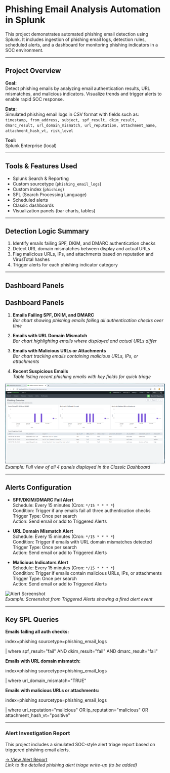 # Phishing Email Analysis Automation in Splunk

This project demonstrates automated phishing email detection using Splunk. It includes ingestion of phishing email logs, detection rules, scheduled alerts, and a dashboard for monitoring phishing indicators in a SOC environment.

---

## Project Overview

**Goal:**  
Detect phishing emails by analyzing email authentication results, URL mismatches, and malicious indicators. Visualize trends and trigger alerts to enable rapid SOC response.

**Data:**  
Simulated phishing email logs in CSV format with fields such as:  
`timestamp, from_address, subject, spf_result, dkim_result, dmarc_result, url_domain_mismatch, url_reputation, attachment_name, attachment_hash_vt, risk_level`

**Tool:**  
Splunk Enterprise (local)

---

## Tools & Features Used

- Splunk Search & Reporting  
- Custom sourcetype (`phishing_email_logs`)  
- Custom index (`phishing`)  
- SPL (Search Processing Language)  
- Scheduled alerts  
- Classic dashboards  
- Visualization panels (bar charts, tables)  

---

## Detection Logic Summary

1. Identify emails failing SPF, DKIM, and DMARC authentication checks  
2. Detect URL domain mismatches between display and actual URLs  
3. Flag malicious URLs, IPs, and attachments based on reputation and VirusTotal hashes  
4. Trigger alerts for each phishing indicator category  

---

## Dashboard Panels

## Dashboard Panels

1. **Emails Failing SPF, DKIM, and DMARC**  
   *Bar chart showing phishing emails failing all authentication checks over time*

2. **Emails with URL Domain Mismatch**  
   *Bar chart highlighting emails where displayed and actual URLs differ*

3. **Emails with Malicious URLs or Attachments**  
   *Bar chart tracking emails containing malicious URLs, IPs, or attachments*

4. **Recent Suspicious Emails**  
   *Table listing recent phishing emails with key fields for quick triage*

![Dashboard Screenshot](screenshots/dashboard_phishing_overview_full.png)  
_Example: Full view of all 4 panels displayed in the Classic Dashboard_

---

## Alerts Configuration

- **SPF/DKIM/DMARC Fail Alert**  
  Schedule: Every 15 minutes (Cron: `*/15 * * * *`)  
  Condition: Trigger if any emails fail all three authentication checks  
  Trigger Type: Once per search  
  Action: Send email or add to Triggered Alerts

- **URL Domain Mismatch Alert**  
  Schedule: Every 15 minutes (Cron: `*/15 * * * *`)  
  Condition: Trigger if emails with URL domain mismatches detected  
  Trigger Type: Once per search  
  Action: Send email or add to Triggered Alerts

- **Malicious Indicators Alert**  
  Schedule: Every 15 minutes (Cron: `*/15 * * * *`)  
  Condition: Trigger if emails contain malicious URLs, IPs, or attachments  
  Trigger Type: Once per search  
  Action: Send email or add to Triggered Alerts

![Alert Screenshot](screenshots/alert_triggered.png)  
_Example: Screenshot from Triggered Alerts showing a fired alert event_  

---

## Key SPL Queries

**Emails failing all auth checks:**  

index=phishing sourcetype=phishing_email_logs

| where spf_result="fail" AND dkim_result="fail" AND dmarc_result="fail"

**Emails with URL domain mismatch:**

index=phishing sourcetype=phishing_email_logs

| where url_domain_mismatch="TRUE"

**Emails with malicious URLs or attachments:**

index=phishing sourcetype=phishing_email_logs

| where url_reputation="malicious" OR ip_reputation="malicious" OR attachment_hash_vt="positive"

---

### Alert Investigation Report

This project includes a simulated SOC-style alert triage report based on triggered phishing email alerts.

[→ View Alert Report](#)  
*Link to the detailed phishing alert triage write-up (to be added)*


